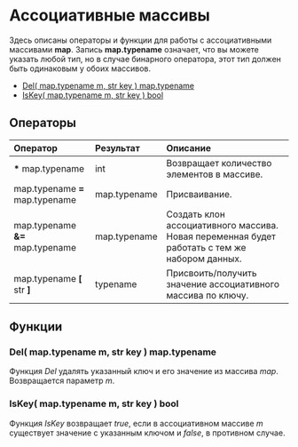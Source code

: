 # Ассоциативные массивы

Здесь описаны операторы и функции для работы с ассоциативными массивами **map**. Запись **map.typename** означает, что вы можете указать любой тип, но в случае бинарного оператора, этот тип должен быть одинаковым у обоих массивов.

* [Del\( map.typename m, str key \) map.typename](map.md#del-map-typename-m-str-key-map-typename)
* [IsKey\( map.typename m, str key \) bool](map.md#iskey-map-typename-m-str-key-bool)

## Операторы

| Оператор | Результат | Описание |
| :--- | :--- | :--- |
| **\*** map.typename | int | Возвращает количество элементов в массиве. |
| map.typename **=** map.typename | map.typename | Присваивание. |
| map.typename **&=** map.typename | map.typename | Создать клон ассоциативного массива. Новая переменная будет работать с тем же набором данных. |
| map.typename **\[** str **\]** | typename | Присвоить/получить значение ассоциативного массива по ключу. |

## Функции

### Del\( map.typename m, str key \) map.typename

Функция _Del_ удалять указанный ключ и его значение из массива _map_. Возвращается параметр _m_.

### IsKey\( map.typename m, str key \) bool

Функция _IsKey_ возвращает _true_, если в ассоциативном массиве _m_ существует значение с указанным ключом и _false_, в противном случае.
